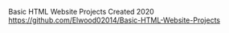 Basic HTML  Website Projects 
Created 2020
https://github.com/Elwood02014/Basic-HTML-Website-Projects
